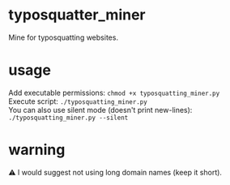 # typosquatter_miner
Mine for typosquatting websites.
# usage
Add executable permissions: `chmod +x typosquatting_miner.py` <br/>
Execute script: `./typosquatting_miner.py` <br/>
You can also use silent mode (doesn't print new-lines): `./typosquatting_miner.py --silent`
# warning
⚠️ I would suggest not using long domain names (keep it short).
